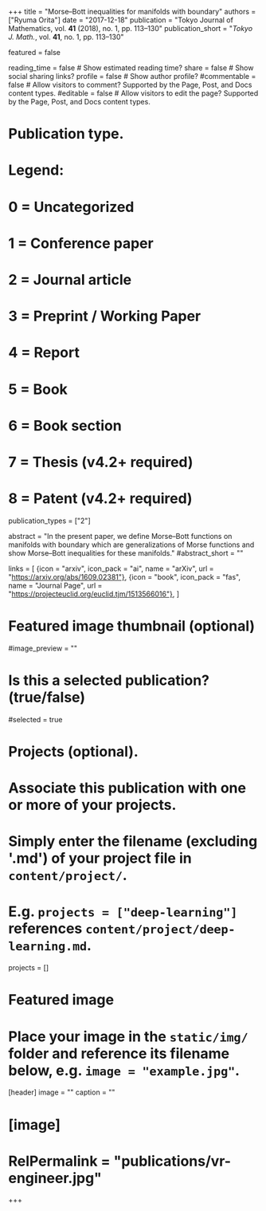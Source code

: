 +++
title = "Morse–Bott inequalities for manifolds with boundary"
authors = ["Ryuma Orita"]
date = "2017-12-18"
publication = "Tokyo Journal of Mathematics, vol. **41** (2018), no. 1, pp. 113–130"
publication_short = "*Tokyo J. Math.*, vol. **41**, no. 1, pp. 113–130"

featured = false

reading_time = false  # Show estimated reading time?
share = false  # Show social sharing links?
profile = false  # Show author profile?
#commentable = false  # Allow visitors to comment? Supported by the Page, Post, and Docs content types.
#editable = false  # Allow visitors to edit the page? Supported by the Page, Post, and Docs content types.

# Publication type.
# Legend:
# 0 = Uncategorized
# 1 = Conference paper
# 2 = Journal article
# 3 = Preprint / Working Paper
# 4 = Report
# 5 = Book
# 6 = Book section
# 7 = Thesis (v4.2+ required)
# 8 = Patent (v4.2+ required)
publication_types = ["2"]

abstract = "In the present paper, we define Morse–Bott functions on manifolds with boundary which are generalizations of Morse functions and show Morse–Bott inequalities for these manifolds."
#abstract_short = ""

links = [
  {icon = "arxiv", icon_pack = "ai", name = "arXiv", url = "https://arxiv.org/abs/1609.02381"},
  {icon = "book", icon_pack = "fas", name = "Journal Page", url = "https://projecteuclid.org/euclid.tjm/1513566016"},
  ]

# Featured image thumbnail (optional)
#image_preview = ""

# Is this a selected publication? (true/false)
#selected = true

# Projects (optional).
#   Associate this publication with one or more of your projects.
#   Simply enter the filename (excluding '.md') of your project file in `content/project/`.
#   E.g. `projects = ["deep-learning"]` references `content/project/deep-learning.md`.
projects = []

# Featured image
# Place your image in the `static/img/` folder and reference its filename below, e.g. `image = "example.jpg"`.
[header]
image = ""
caption = ""

# [image]
# RelPermalink = "publications/vr-engineer.jpg"
+++
